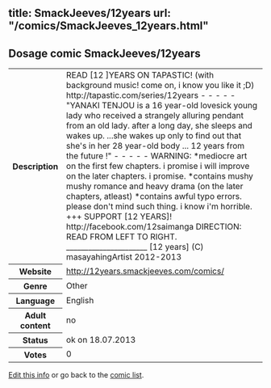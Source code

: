title: SmackJeeves/12years
url: "/comics/SmackJeeves_12years.html"
---
Dosage comic SmackJeeves/12years
-----------------------------------------

<p id="msg"></p>
<script type="text/javascript">
if (window.location.search === '?edit_info_mail=sent_ok') {
  var elem = document.getElementById("msg");
  elem.innerHTML = 'Edited information sucessfully sent for review, which is usually done daily. Thanks!';
  elem.className = 'ok';
}
</script>
<table class="comicinfo">
<tr>
<th>Description</th><td>READ [12 ]YEARS ON TAPASTIC! (with background music! come on, i know you like it ;D) http://tapastic.com/series/12years - - - - - &quot;YANAKI TENJOU is a 16 year-old lovesick young lady who received a strangely alluring pendant from an old lady. after a long day, she sleeps and wakes up. ...she wakes up only to find out that she's in her 28 year-old body ... 12 years from the future !&quot; - - - - - WARNING: *mediocre art on the first few chapters. i promise i will improve on the later chapters. i promise. *contains mushy mushy romance and heavy drama (on the later chapters, atleast) *contains awful typo errors. please don't mind such thing. i know i'm horrible. +++ SUPPORT [12 YEARS]! http://facebook.com/12saimanga DIRECTION: READ FROM LEFT TO RIGHT. ______________________ [12 years] (C) masayahingArtist 2012-2013</td>
</tr>
<tr>
<th>Website</th><td><a href="http://12years.smackjeeves.com/comics/">http://12years.smackjeeves.com/comics/</a></td>
</tr>
<tr>
<th>Genre</th><td>Other</td>
</tr>
<tr>
<th>Language</th><td>English</td>
</tr>
<tr>
<th>Adult content</th><td>no</td>
</tr>
<tr>
<th>Status</th><td>ok on 18.07.2013</td>
</tr>
<tr>
<th>Votes</th><td>0</td>
</tr>
</table>

[Edit this info](SmackJeeves_12years_edit.html) or go back to the [comic list](../comic-index.html).
